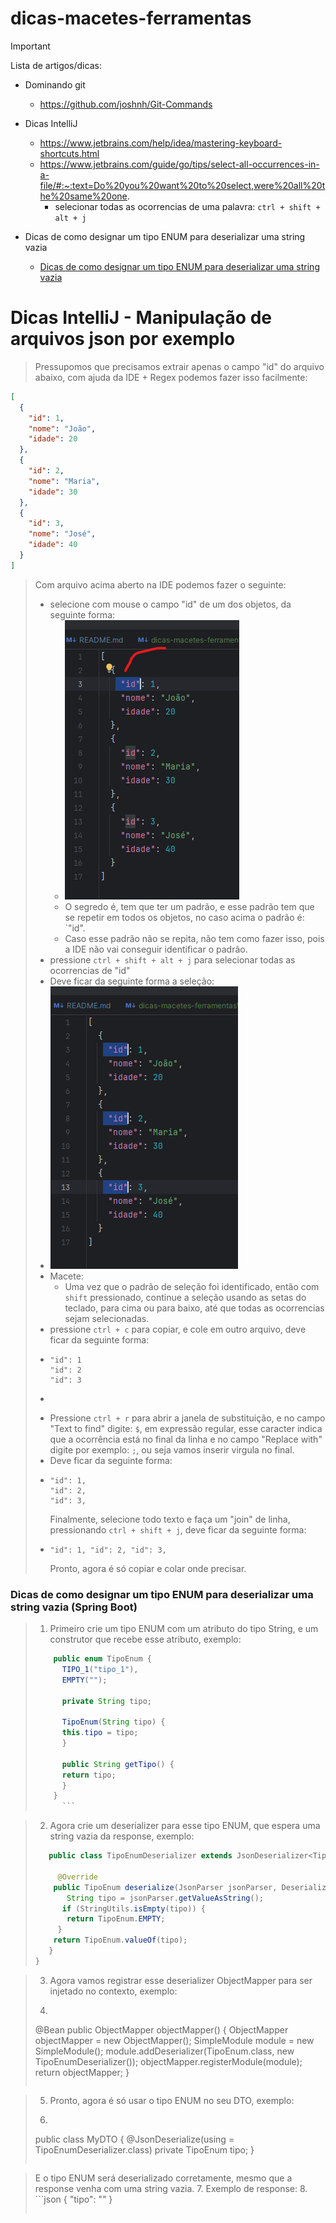 # dicas-macetes-ferramentas

> [!IMPORTANT]
> Lista de artigos/dicas:

- Dominando git
    - https://github.com/joshnh/Git-Commands
- Dicas IntelliJ
    - https://www.jetbrains.com/help/idea/mastering-keyboard-shortcuts.html
    - https://www.jetbrains.com/guide/go/tips/select-all-occurrences-in-a-file/#:~:text=Do%20you%20want%20to%20select,were%20all%20the%20same%20one.
        - selecionar todas as ocorrencias de uma palavra: `ctrl + shift + alt + j`

- Dicas de como designar um tipo ENUM para deserializar uma string vazia
  - [Dicas de como designar um tipo ENUM para deserializar uma string vazia](#dicas-de-como-designar-um-tipo-enum-para-deserializar-uma-string-vazia)

# Dicas IntelliJ - Manipulação de arquivos json por exemplo

>Pressupomos que precisamos extrair apenas o campo "id" do arquivo abaixo, com ajuda da IDE + Regex podemos fazer isso facilmente:

```json
[
  {
    "id": 1,
    "nome": "João",
    "idade": 20
  },
  {
    "id": 2,
    "nome": "Maria",
    "idade": 30
  },
  {
    "id": 3,
    "nome": "José",
    "idade": 40
  }
]
```

>Com arquivo acima aberto na IDE podemos fazer o seguinte:
> - selecione com mouse o campo "id" de um dos objetos, da seguinte forma:
>   - ![img_1.png](img_1.png)
>   - O segredo é, tem que ter um padrão, e esse padrão tem que se repetir em todos os objetos, no caso acima o padrão é: `"id".
>   - Caso esse padrão não se repita, não tem como fazer isso, pois a IDE não vai conseguir identificar o padrão.
> - pressione `ctrl + shift + alt + j` para selecionar todas as ocorrencias de "id"
> - Deve ficar da seguinte forma a seleção:
> - ![img_2.png](img_2.png)
> - Macete:
>   - Uma vez que o padrão de seleção foi identificado, então com `shift` pressionado, continue a seleção usando as setas do teclado, para cima ou para baixo, até que todas as ocorrencias sejam selecionadas.      
> - pressione `ctrl + c` para copiar, e cole em outro arquivo, deve ficar da seguinte forma:
> - ```text
>   "id": 1
>   "id": 2
>   "id": 3
> - ```
> - Pressione `ctrl + r` para abrir a janela de substituição, e no campo "Text to find" digite: `$`, em expressão regular, esse caracter indica que a ocorrência está no final da linha e no campo "Replace with" digite por exemplo: `;`, ou seja vamos inserir virgula no final.
> - Deve ficar da seguinte forma:
> - ```text
>   "id": 1,
>   "id": 2,
>   "id": 3,
>   ```
>   Finalmente, selecione todo texto e faça um "join" de linha, pressionando `ctrl + shift + j`, deve ficar da seguinte forma:
> - ```text
>   "id": 1, "id": 2, "id": 3,
>   ```
>   Pronto, agora é só copiar e colar onde precisar.

### Dicas de como designar um tipo ENUM para deserializar uma string vazia (Spring Boot)
> 1. Primeiro crie um tipo ENUM com um atributo do tipo String, e um construtor que recebe esse atributo, exemplo:
> ```java
>     public enum TipoEnum {
>       TIPO_1("tipo_1"),
>       EMPTY("");   
>    
>       private String tipo;
>   
>       TipoEnum(String tipo) {
>       this.tipo = tipo;
>       }
>    
>       public String getTipo() {
>       return tipo;
>       }
>     }
>       ```

>2. Agora crie um deserializer para esse tipo ENUM, que espera uma string vazia da response, exemplo:
> ```java
>    public class TipoEnumDeserializer extends JsonDeserializer<TipoEnum> {
> 
>      @Override
>     public TipoEnum deserialize(JsonParser jsonParser, DeserializationContext deserializationContext) throws IOException, JsonProcessingException {
>        String tipo = jsonParser.getValueAsString();
>       if (StringUtils.isEmpty(tipo)) {
>        return TipoEnum.EMPTY;
>      }
>     return TipoEnum.valueOf(tipo);
>    }
> }
> ```

>3. Agora vamos registrar esse deserializer ObjectMapper para ser injetado no contexto, exemplo:
>4. ```java
>   @Bean
>   public ObjectMapper objectMapper() {
>   ObjectMapper objectMapper = new ObjectMapper();
>   SimpleModule module = new SimpleModule();
>   module.addDeserializer(TipoEnum.class, new TipoEnumDeserializer());
>   objectMapper.registerModule(module);
>   return objectMapper;
>   }
>   ```

>5. Pronto, agora é só usar o tipo ENUM no seu DTO, exemplo:
>6. ```java
>   public class MyDTO {
>   @JsonDeserialize(using = TipoEnumDeserializer.class)
>   private TipoEnum tipo;
>   }
>   ```

>   E o tipo ENUM será deserializado corretamente, mesmo que a response venha com uma string vazia.
>7. Exemplo de response:
>8. ```json
>   {
>   "tipo": ""
>   }
>   ```
